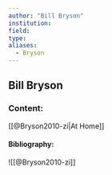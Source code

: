 ```yaml
---
author: "Bill Bryson"
institution:
field:
type:
aliases:
  - Bryson
---
```


## Bill Bryson

### Content:
[[@Bryson2010-zi|At Home]]

#### Bibliography:

![[@Bryson2010-zi]]